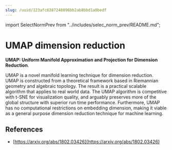 ```yaml
---
slug: /uuid/123afc6387248096bb2ab8bbd1a0bedf
---
```


import SelectNormPrev from "../includes/selec_norm_prev/README.md";

# UMAP dimension reduction

**UMAP: Uniform Manifold Approximation and Projection for Dimension Reduction**.

UMAP is a novel manifold learning technique for dimension reduction. UMAP is constructed from a theoretical framework based in Riemannian geometry and algebraic topology. The result is a practical scalable algorithm that applies to real world data. The UMAP algorithm is competitive with t-SNE for visualization quality, and arguably preserves more of the global structure with superior run time performance. Furthermore, UMAP has no computational restrictions on embedding dimension, making it viable as a general purpose dimension reduction technique for machine learning.


<SelectNormPrev/>

## References

* [https://arxiv.org/abs/1802.03426](https://arxiv.org/abs/1802.03426)
